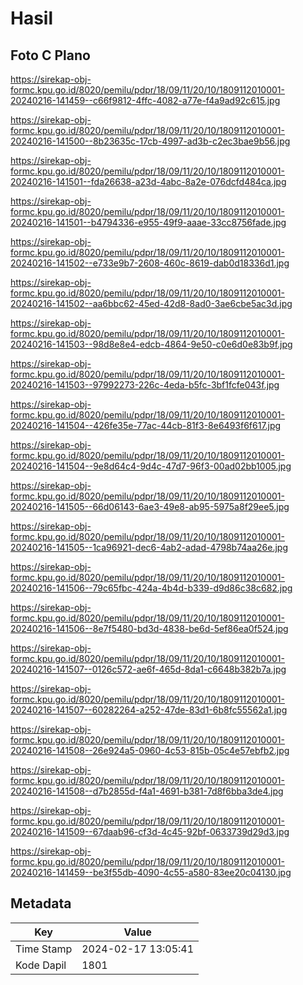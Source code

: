 # Hasil

## Foto C Plano

https://sirekap-obj-formc.kpu.go.id/8020/pemilu/pdpr/18/09/11/20/10/1809112010001-20240216-141459--c66f9812-4ffc-4082-a77e-f4a9ad92c615.jpg

https://sirekap-obj-formc.kpu.go.id/8020/pemilu/pdpr/18/09/11/20/10/1809112010001-20240216-141500--8b23635c-17cb-4997-ad3b-c2ec3bae9b56.jpg

https://sirekap-obj-formc.kpu.go.id/8020/pemilu/pdpr/18/09/11/20/10/1809112010001-20240216-141501--fda26638-a23d-4abc-8a2e-076dcfd484ca.jpg

https://sirekap-obj-formc.kpu.go.id/8020/pemilu/pdpr/18/09/11/20/10/1809112010001-20240216-141501--b4794336-e955-49f9-aaae-33cc8756fade.jpg

https://sirekap-obj-formc.kpu.go.id/8020/pemilu/pdpr/18/09/11/20/10/1809112010001-20240216-141502--e733e9b7-2608-460c-8619-dab0d18336d1.jpg

https://sirekap-obj-formc.kpu.go.id/8020/pemilu/pdpr/18/09/11/20/10/1809112010001-20240216-141502--aa6bbc62-45ed-42d8-8ad0-3ae6cbe5ac3d.jpg

https://sirekap-obj-formc.kpu.go.id/8020/pemilu/pdpr/18/09/11/20/10/1809112010001-20240216-141503--98d8e8e4-edcb-4864-9e50-c0e6d0e83b9f.jpg

https://sirekap-obj-formc.kpu.go.id/8020/pemilu/pdpr/18/09/11/20/10/1809112010001-20240216-141503--97992273-226c-4eda-b5fc-3bf1fcfe043f.jpg

https://sirekap-obj-formc.kpu.go.id/8020/pemilu/pdpr/18/09/11/20/10/1809112010001-20240216-141504--426fe35e-77ac-44cb-81f3-8e6493f6f617.jpg

https://sirekap-obj-formc.kpu.go.id/8020/pemilu/pdpr/18/09/11/20/10/1809112010001-20240216-141504--9e8d64c4-9d4c-47d7-96f3-00ad02bb1005.jpg

https://sirekap-obj-formc.kpu.go.id/8020/pemilu/pdpr/18/09/11/20/10/1809112010001-20240216-141505--66d06143-6ae3-49e8-ab95-5975a8f29ee5.jpg

https://sirekap-obj-formc.kpu.go.id/8020/pemilu/pdpr/18/09/11/20/10/1809112010001-20240216-141505--1ca96921-dec6-4ab2-adad-4798b74aa26e.jpg

https://sirekap-obj-formc.kpu.go.id/8020/pemilu/pdpr/18/09/11/20/10/1809112010001-20240216-141506--79c65fbc-424a-4b4d-b339-d9d86c38c682.jpg

https://sirekap-obj-formc.kpu.go.id/8020/pemilu/pdpr/18/09/11/20/10/1809112010001-20240216-141506--8e7f5480-bd3d-4838-be6d-5ef86ea0f524.jpg

https://sirekap-obj-formc.kpu.go.id/8020/pemilu/pdpr/18/09/11/20/10/1809112010001-20240216-141507--0126c572-ae6f-465d-8da1-c6648b382b7a.jpg

https://sirekap-obj-formc.kpu.go.id/8020/pemilu/pdpr/18/09/11/20/10/1809112010001-20240216-141507--60282264-a252-47de-83d1-6b8fc55562a1.jpg

https://sirekap-obj-formc.kpu.go.id/8020/pemilu/pdpr/18/09/11/20/10/1809112010001-20240216-141508--26e924a5-0960-4c53-815b-05c4e57ebfb2.jpg

https://sirekap-obj-formc.kpu.go.id/8020/pemilu/pdpr/18/09/11/20/10/1809112010001-20240216-141508--d7b2855d-f4a1-4691-b381-7d8f6bba3de4.jpg

https://sirekap-obj-formc.kpu.go.id/8020/pemilu/pdpr/18/09/11/20/10/1809112010001-20240216-141509--67daab96-cf3d-4c45-92bf-0633739d29d3.jpg

https://sirekap-obj-formc.kpu.go.id/8020/pemilu/pdpr/18/09/11/20/10/1809112010001-20240216-141459--be3f55db-4090-4c55-a580-83ee20c04130.jpg


## Metadata

| Key        | Value               |
| ---------- | ------------------- |
| Time Stamp | 2024-02-17 13:05:41 |
| Kode Dapil | 1801                |



